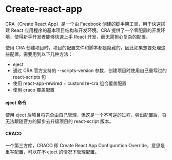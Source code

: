 # Create-react-app

CRA（Create React App）是一个由 Facebook 创建的脚手架工具，用于快速搭建 React 应用程序的基本项目结构和开发环境。CRA 提供了一个零配置的开发环境，使得新手开发者能够快速上手 React 开发，而无需担心复杂的配置。

使用 CRA 创建项目时，项目的配置文件和脚本都是隐藏的，因此如果想要处理这些配置，需要用到以下几种方法：

* eject
* 通过 CRA 官方支持的 --scripts-version 参数，创建项目时使用自己重写过的 react-scripts 包
* 使用 react-app-rewired + customize-cra 组合覆盖配置
* 使用 craco 覆盖配置

#### eject 命令

使用 eject 后项目将完全由自己管理，但这是一个不可逆的过程，弹出配置后，将无法跟随官方的脚步去升级项目的 react-script 版本。

#### CRACO

一个第三方库，CRACO 即 Create React App Configuration Override，意思是重写配置，可以在不 eject 的情况下管理配置。
